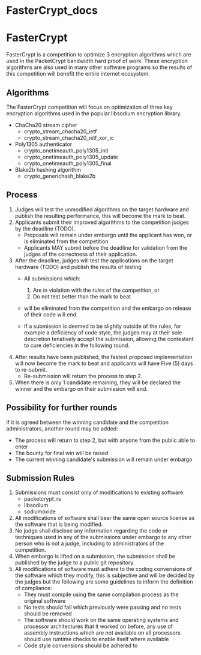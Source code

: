 # FasterCrypt_docs
# FasterCrypt
FasterCrypt is a competition to optimize 3 encryption algorithms which are used in the PacketCrypt bandwidth hard proof of work. These encryption algorithms are also used in many other software programs so the results of this competition will benefit the entire internet ecosystem.

## Algorithms
The FasterCrypt competition will focus on optimization of three key encryption algorithms used in the popular libsodium encryption library.

- ChaCha20 stream cipher
	- crypto_stream_chacha20_ietf
	- crypto_stream_chacha20_ietf_xor_ic
- Poly1305 authenticator
	- crypto_onetimeauth_poly1305_init
	- crypto_onetimeauth_poly1305_update
	- crypto_onetimeauth_poly1305_final
- Blake2b hashing algorithm
	- crypto_generichash_blake2b

## Process
1. Judges will test the unmodified algorithms on the target hardware and publish the resulting performance, this will become the mark to beat.
2. Applicants submit their improved algorithms to the competition judges by the deadline (TODO).
	- Proposals will remain under embargo until the applicant has won, or is eliminated from the competition
	- Applicants MAY submit before the deadline for validation from the judges of the correctness of their application.
3. After the deadline, judges will test the applications on the target hardware (TODO) and publish the results of testing
	- All submissions which:
		1. Are in violation with the rules of the competition, or
		2. Do not test better than the mark to beat

	- will be eliminated from the competition and the embargo on release of their code will end.
	- If a submission is deemed to be slightly outside of the rules, for example a deficiency of code style, the judges may at their sole descretion tenatively accept the submission, allowing the contestant to cure deficiencies in the following round.
4. After results have been published, the fastest proposed implementation will now become the mark to beat and applicants will have Five (5) days to re-submit.
	- Re-submission will return the process to step 2.
5. When there is only 1 candidate remaining, they will be declared the winner and the embargo on their submission will end.
	
## Possibility for further rounds
If it is agreed between the winning candidate and the competition administrators, another round may be added:

- The process will return to step 2, but with anyone from the public able to enter
- The bounty for final win will be raised
- The current winning candidate's submission will remain under embargo

## Submission Rules
1. Submissions must consist only of modifications to existing software:
	- packetcrypt_rs
	- libsodium
	- sodiumoxide
2. All modifications of software shall bear the same open source license as the software that is being modified.
3. No judge shall disclose any information regarding the code or techniques used in any of the submissions under embargo to any other person who is not a judge, including to administrators of the competition.
4. When embargo is lifted on a submission, the submission shall be published by the judge to a public git repository.
5. All modifications of software must adhere to the coding convensions of the software which they modify, this is subjective and will be decided by the judges but the following are some guidelines to inform the definition of compliance:
	- They must compile using the same compilation process as the original software
	- No tests should fail which previously were passing and no tests should be removed
	- The software should work on the same operating systems and processor architectures that it worked on before, any use of assembly instructions which are not available on all processors should use runtime checks to enable itself where available
	- Code style convensions should be adhered to


